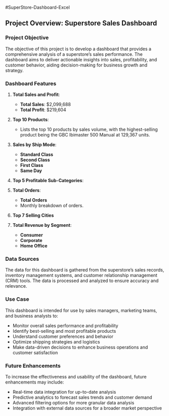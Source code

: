 #SuperStore-Dashboard-Excel
## Project Overview: Superstore Sales Dashboard

### Project Objective
The objective of this project is to develop a dashboard that provides a comprehensive analysis of a superstore’s sales performance. The dashboard aims to deliver actionable insights into sales, profitability, and customer behavior, aiding decision-making for business growth and strategy.

### Dashboard Features

1. **Total Sales and Profit**:
   - **Total Sales**: $2,099,688
   - **Total Profit**: $219,604

2. **Top 10 Products**:
   - Lists the top 10 products by sales volume, with the highest-selling product being the GBC Ibimaster 500 Manual at 129,367 units.

3. **Sales by Ship Mode**:
   - **Standard Class**
   - **Second Class**
   - **First Class**
   - **Same Day**

4. **Top 5 Profitable Sub-Categories**:

5. **Total Orders**:
   - **Total Orders**
   - Monthly breakdown of orders.

6. **Top 7 Selling Cities**

7. **Total Revenue by Segment**:
   - **Consumer**
   - **Corporate**
   - **Home Office**

### Data Sources
The data for this dashboard is gathered from the superstore’s sales records, inventory management systems, and customer relationship management (CRM) tools. The data is processed and analyzed to ensure accuracy and relevance.

### Use Case
This dashboard is intended for use by sales managers, marketing teams, and business analysts to:
- Monitor overall sales performance and profitability
- Identify best-selling and most profitable products
- Understand customer preferences and behavior
- Optimize shipping strategies and logistics
- Make data-driven decisions to enhance business operations and customer satisfaction

### Future Enhancements
To increase the effectiveness and usability of the dashboard, future enhancements may include:
- Real-time data integration for up-to-date analysis
- Predictive analytics to forecast sales trends and customer demand
- Advanced filtering options for more granular data analysis
- Integration with external data sources for a broader market perspective
